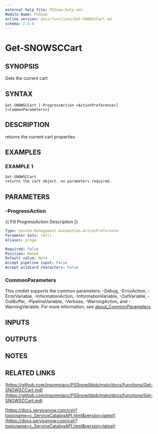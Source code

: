 ```yaml
---
external help file: PSSnow-help.xml
Module Name: PSSnow
online version: docs/functions/Get-SNOWSCCart.md
schema: 2.0.0
---
```


# Get-SNOWSCCart

## SYNOPSIS
Gets the current cart

## SYNTAX

```
Get-SNOWSCCart [-ProgressAction <ActionPreference>] [<CommonParameters>]
```

## DESCRIPTION
returns the current cart properties

## EXAMPLES

### EXAMPLE 1
```powershell
Get-SNOWSCCart
returns the cart object, no parameters required.
```

## PARAMETERS

### -ProgressAction
{{ Fill ProgressAction Description }}

```yaml
Type: System.Management.Automation.ActionPreference
Parameter Sets: (All)
Aliases: proga

Required: False
Position: Named
Default value: None
Accept pipeline input: False
Accept wildcard characters: False
```

### CommonParameters
This cmdlet supports the common parameters: -Debug, -ErrorAction, -ErrorVariable, -InformationAction, -InformationVariable, -OutVariable, -OutBuffer, -PipelineVariable, -Verbose, -WarningAction, and -WarningVariable. For more information, see [about_CommonParameters](http://go.microsoft.com/fwlink/?LinkID=113216).

## INPUTS

## OUTPUTS

## NOTES

## RELATED LINKS

[https://github.com/insomniacc/PSSnow/blob/main/docs/functions/Get-SNOWSCCart.md](https://github.com/insomniacc/PSSnow/blob/main/docs/functions/Get-SNOWSCCart.md)

[https://docs.servicenow.com/csh?topicname=c_ServiceCatalogAPI.html&version=latest](https://docs.servicenow.com/csh?topicname=c_ServiceCatalogAPI.html&version=latest)


